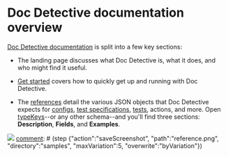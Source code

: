 # Doc Detective documentation overview

[comment]: # (test start {"id":"search-kittens", "detectSteps":false})

[Doc Detective documentation](http://doc-detective.com) is split into a few key sections:

[comment]: # (step {"action":"checkLink", "url":"https://doc-detective.com"})

-   The landing page discusses what Doc Detective is, what it does, and who might find it useful.
-   [Get started](https://doc-detective.com/get-started.html) covers how to quickly get up and running with Doc Detective.

    [comment]: # (step {"action":"checkLink", "url":"https://doc-detective.com/get-started.html"})

-   The [references](https://doc-detective.com/reference/) detail the various JSON objects that Doc Detective expects for [configs](https://doc-detective.com/reference/schemas/config.html), [test specifications](https://doc-detective.com/reference/schemas/specification.html), [tests](https://doc-detective.com/reference/schemas/test), actions, and more. Open [typeKeys](https://doc-detective.com/reference/schemas/typeKeys.html)--or any other schema--and you'll find three sections: **Description**, **Fields**, and **Examples**.

    [comment]: # (step {"action":"checkLink", "url":"https://doc-detective.com/reference/"})
    [comment]: # (step {"action":"checkLink", "url":"https://doc-detective.com/reference/schemas/config.html"})
    [comment]: # (step {"action":"checkLink", "url":"https://doc-detective.com/reference/schemas/specification.html"})
    [comment]: # (step {"action":"checkLink", "url":"https://doc-detective.com/reference/schemas/test.html"})
    [comment]: # (step {"action":"goTo", "url":"https://doc-detective.com/reference/schemas/typeKeys.html"})
    [comment]: # (step {"action":"find", "selector":"h2#description", "matchText":"Description"})
    [comment]: # (step {"action":"find", "selector":"h2#fields", "matchText":"Fields"})
    [comment]: # (step {"action":"find", "selector":"h2#examples", "matchText":"Examples"})

![](reference.png)
[comment]: # (step {"action":"saveScreenshot", "path":"reference.png", "directory":"samples", "maxVariation":5, "overwrite":"byVariation"})

[comment]: # (test end)